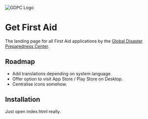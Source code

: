 ![GDPC Logo](http://getfirstaid.org/images/gdpc-logo@2x.png)

# Get First Aid
The landing page for all First Aid applications by the [Global Disaster Preparedness Center](http://preparecenter.org).

## Roadmap 
- Add translations depending on system language. 
- Offer option to visit App Store / Play Store on Desktop.
- Centralise icons somehow.

## Installation 
Just open index.html really.